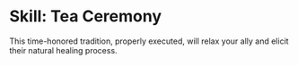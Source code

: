 # Skill: Tea Ceremony

This time-honored tradition, properly executed, will relax your ally and elicit their natural healing process.
